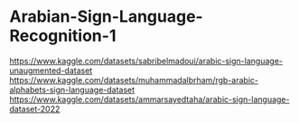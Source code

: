 # Arabian-Sign-Language-Recognition-1
https://www.kaggle.com/datasets/sabribelmadoui/arabic-sign-language-unaugmented-dataset
https://www.kaggle.com/datasets/muhammadalbrham/rgb-arabic-alphabets-sign-language-dataset
https://www.kaggle.com/datasets/ammarsayedtaha/arabic-sign-language-dataset-2022
